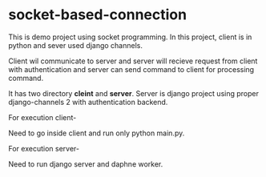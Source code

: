 # socket-based-connection

This is demo project using socket programming. In this project, client is in python and sever used django channels.

Client wil communicate to server and server will recieve request from client with authentication and server can send command to client for processing command.

It has two directory **cleint** and **server**. Server is django project using proper django-channels 2 with authentication backend.

For execution client-

Need to go inside client and run only python main.py.

For execution server-

Need to run django server and daphne worker.
